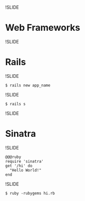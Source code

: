 !SLIDE 

# Web Frameworks #

!SLIDE

# Rails #

!SLIDE
    
    $ rails new app_name

!SLIDE
    
    $ rails s

!SLIDE

# Sinatra #

!SLIDE

    @@@ruby
    require 'sinatra'
    get '/hi' do
      "Hello World!"
    end
    
!SLIDE

    $ ruby -rubygems hi.rb

